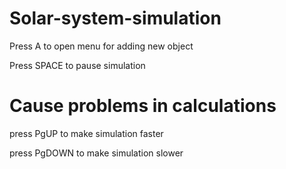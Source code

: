 # Solar-system-simulation

Press A to open menu for adding new object

Press SPACE to pause simulation

# Cause problems in calculations

press PgUP to make simulation faster

press PgDOWN to make simulation slower

